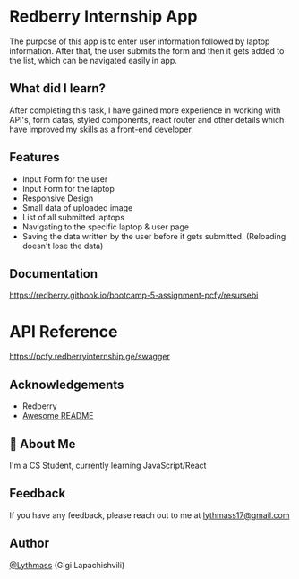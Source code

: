 
# Redberry Internship App

The purpose of this app is to enter user information followed by laptop information.
After that, the user submits the form and then it gets added to the list, which can be navigated
easily in app.

## What did I learn?
After completing this task, I have gained more experience in working with API's, form datas, styled components, react router and other details which have improved my skills as a front-end developer.
## Features

- Input Form for the user
- Input Form for the laptop
- Responsive Design
- Small data of uploaded image
- List of all submitted laptops
- Navigating to the specific laptop & user page
- Saving the data written by the user before it gets submitted. (Reloading doesn't lose the data)

## Documentation

https://redberry.gitbook.io/bootcamp-5-assignment-pcfy/resursebi

# API Reference
https://pcfy.redberryinternship.ge/swagger


## Acknowledgements

 - Redberry
 - [Awesome README](https://github.com/matiassingers/awesome-readme)


## 🚀 About Me
I'm a CS Student, currently learning JavaScript/React


## Feedback

If you have any feedback, please reach out to me at lythmass17@gmail.com


## Author

[@Lythmass](https://github.com/Lythmass) (Gigi Lapachishvili)
